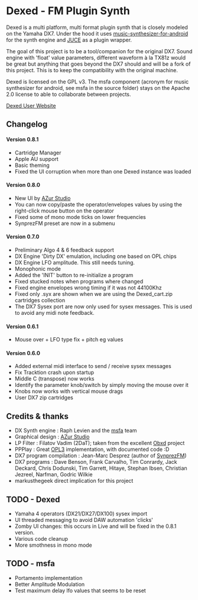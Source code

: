 Dexed - FM Plugin Synth
=======================

Dexed is a multi platform, multi format plugin synth that is closely modeled on the Yamaha DX7. 
Under the hood it uses [music-synthesizer-for-android](https://code.google.com/p/music-synthesizer-for-android) 
for the synth engine and [JUCE](http://wwww.juce.com) as a plugin wrapper.

The goal of this project is to be a tool/companion for the original DX7. Sound engine 
with 'float' value parameters, different waveform à la TX81z would be great but anything that 
goes beyond the DX7 should and will be a fork of this project. This is to keep the compatibility with
the original machine.

Dexed is licensed on the GPL v3. The msfa component (acronym for music synthesizer for android, see msfa 
in the source folder) stays on the Apache 2.0 license to able to collaborate between projects.

[Dexed User Website](http://asb2m10.github.io/dexed)

Changelog
---------

#### Version 0.8.1
* Cartridge Manager
* Apple AU support
* Basic theming
* Fixed the UI corruption when more than one Dexed instance was loaded

#### Version 0.8.0
* New UI by [AZur Studio](http://bji.yukihotaru.com/)
* You can now copy/paste the operator/envelopes values by using the right-click mouse button on the operator
* Fixed some of mono mode ticks on lower frequencies
* SynprezFM preset are now in a submenu

#### Version 0.7.0
* Preliminary Algo 4 & 6 feedback support
* DX Engine 'Dirty DX' emulation, including one based on OPL chips
* DX Engine LFO amplitude. This still needs tuning.
* Monophonic mode
* Added the 'INIT' button to re-initialize a program
* Fixed stucked notes when programs where changed
* Fixed engine envelopes wrong timing if it was not 44100Khz
* Fixed only .syx are shown when we are using the Dexed_cart.zip cartridges collection
* The DX7 Sysex port are now only used for sysex messages. This is used to avoid any midi note feedback.

#### Version 0.6.1
* Mouse over + LFO type fix + pitch eg values

#### Version 0.6.0
* Added external midi interface to send / receive sysex messages
* Fix Tracktion crash upon startup 
* Middle C (transpose) now works
* Identify the parameter knob/switch by simply moving the mouse over it
* Knobs now works with vertical mouse drags
* User DX7 zip cartridges

Credits & thanks
----------------
* DX Synth engine : Raph Levien and the [msfa](https://code.google.com/p/music-synthesizer-for-android) team 
* Graphical design : [AZur Studio](http://bji.yukihotaru.com/)
* LP Filter : Filatov Vadim (2DaT); taken from the excellent [Obxd](https://obxd.wordpress.com) project
* PPPlay : Great [OPL3](http://sourceforge.net/projects/peepeeplayer) implementation, with documented code :D
* DX7 program compilation : Jean-Marc Desprez (author of [SynprezFM](http://www.synprez.com/SynprezFM)) 
* DX7 programs : Dave Benson, Frank Carvalho, Tim Conrardy, Jack Deckard, Chris Dodunski, Tim Garrett, Hitaye, Stephan Ibsen, Christian Jezreel, Narfman, Godric Wilkie
* markusthegeek direct implication for this project

TODO - Dexed 
------------
* Yamaha 4 operators (DX21/DX27/DX100) sysex import
* UI threaded messaging to avoid DAW automation 'clicks' 
* Zomby UI changes: this occurs in Live and will be fixed in the 0.8.1 version.
* Various code cleanup
* More smothness in mono mode

TODO - msfa
-----------
* Portamento implementation
* Better Amplitude Modulation
* Test maximum delay lfo values that seems to be reset